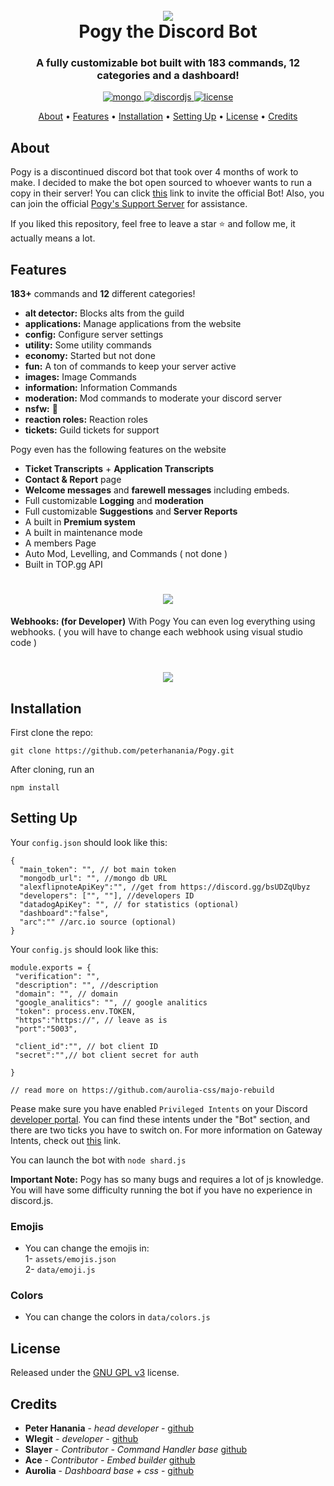 <h1 align="center">
 <br>
  <a href="https://github.com/peterhanania"><img src="https://pogy.xyz/thumb.png"></a>
  <br>
  Pogy the Discord Bot
  <br>
</h1>

<h3 align=center>A fully customizable bot built with 183 commands, 12 categories and a dashboard!</h3>


<div align=center>

 <a href="https://github.com/mongodb/mongo">
    <img src="https://img.shields.io/badge/MongoDB-%234ea94b.svg?&style=for-the-badge&logo=mongodb&logoColor=white" alt="mongo">
  </a>
  
  <a href="https://github.com/discordjs">
    <img src="https://img.shields.io/badge/discord.js-v12.5.3-blue.svg?logo=npm" alt="discordjs">
  </a>

  <a href="https://github.com/peterhanania/Pogy/blob/main/LICENSE">
    <img src="https://img.shields.io/badge/license-GNU%20GPL%20v3-green" alt="license">
  </a>

</div>

<p align="center">
  <a href="#about">About</a>
  •
  <a href="#features">Features</a>
  •
  <a href="#installation">Installation</a>
  •
  <a href="#setting-up">Setting Up</a>
  •
  <a href="#license">License</a>
  •
  <a href="#credits">Credits</a>
</p>

## About

Pogy is a discontinued discord bot that took over 4 months of work to make. I decided to make the bot open sourced to whoever wants to run a copy in their server! You can click [this](https://pogy.xyz/invite) link to invite the official Bot! Also, you can join the official [Pogy's Support Server](https://pogy.xyz/support) for assistance.

If you liked this repository, feel free to leave a star ⭐ and follow me, it actually means a lot.

## Features

**183+** commands and **12** different categories!

  * **alt detector:** Blocks alts from the guild
  * **applications:** Manage applications from the website
  * **config:** Configure server settings
  * **utility:** Some utility commands
  * **economy:** Started but not done
  * **fun:** A ton of commands to keep your server active
  * **images:** Image Commands
  * **information:** Information Commands
  * **moderation:** Mod commands to moderate your discord server
  * **nsfw:** 👀
  * **reaction roles:** Reaction roles
  * **tickets:** Guild tickets for support 

Pogy even has the following features on the website

  * **Ticket Transcripts** + **Application Transcripts**
  * **Contact & Report** page
  * **Welcome messages** and **farewell messages** including embeds.
  * Full customizable **Logging** and **moderation**
  * Full customizable **Suggestions** and **Server Reports**
  * A built in **Premium system**
  * A built in maintenance mode
  * A members Page
  * Auto Mod, Levelling, and Commands ( not done )
  * Built in TOP.gg API
 
 <h1 align="center">
  <a href="https://github.com/peterhanania"><img src="https://i.imgur.com/On7mMNg.jpg["></a>
</h1>

  
 **Webhooks: (for Developer)**
 With Pogy You can even log everything using webhooks. ( you will have to change each webhook using visual studio code )

<h1 align="center">
  <a href="https://github.com/peterhanania"><img src="https://i.imgur.com/vbGuLdL.jpg"></a>
</h1>

## Installation

First clone the repo:
```
git clone https://github.com/peterhanania/Pogy.git
```
After cloning, run an
```
npm install
```


## Setting Up

Your `config.json` should look like this:
```
{
  "main_token": "", // bot main token
  "mongodb_url": "", //mongo db URL
  "alexflipnoteApiKey":"", //get from https://discord.gg/bsUDZqUbyz
  "developers": ["", ""], //developers ID
  "datadogApiKey": "", // for statistics (optional)
  "dashboard":"false", 
  "arc":"" //arc.io source (optional)
}
```

Your `config.js` should look like this:
```
module.exports = {
 "verification": "",
 "description": "", //description
 "domain": "", // domain
 "google_analitics": "", // google analitics
 "token": process.env.TOKEN,
 "https":"https://", // leave as is
 "port":"5003",

 "client_id":"", // bot client ID
 "secret":"",// bot client secret for auth

}

// read more on https://github.com/aurolia-css/majo-rebuild
```


Pease make sure you have enabled `Privileged Intents` on your Discord [developer portal](https://discordapp.com/developers/applications/). You can find these intents under the "Bot" section, and there are two ticks you have to switch on. For more information on Gateway Intents, check out [this](https://discordjs.guide/popular-topics/intents.html#the-intents-bit-field-wrapper) link.

You can launch the bot with `node shard.js` 

**Important Note:** Pogy has so many bugs and requires a lot of js knowledge. You will have some difficulty running the bot if you have no experience in discord.js. 

### Emojis 
- You can change the emojis in: <br>
1- `assets/emojis.json` <br>
2- `data/emoji.js`

### Colors

- You can change the colors in `data/colors.js`



## License

Released under the [GNU GPL v3](https://www.gnu.org/licenses/gpl-3.0.en.html) license.

## Credits

* **Peter Hanania** - *head developer* - [github](https://github.com/peterhanania)
* **Wlegit** - *developer*  - [github](https://github.com/wlegit)
* **Slayer** - *Contributor - Command Handler base* [github](https://github.com/GhostSlayer)
* **Ace** - *Contributor - Embed builder* [github](https://github.com/Glitchii)
* **Aurolia** - *Dashboard base + css* - [github](https://github.com/aurolia-css/majo-rebuild)
